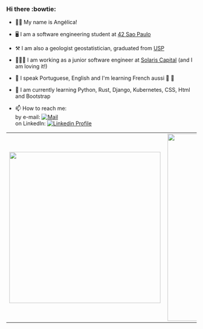 ### Hi there :bowtie:
- :woman_astronaut: My name is Angélica!
- :desktop_computer: I am a software engineering student at [42 Sao Paulo](https://www.42sp.org.br/)
- :hammer_and_pick: I am also a geologist geostatistician, graduated from [USP](https://www5.usp.br/)
- 👩🏻‍💻 I am working as a junior software engineer at [Solaris Capital](https://www.solcap.com.br/) (and I am loving it!)
- 💬 I speak Portuguese, English and I'm learning French aussi :baguette_bread: :croissant:

- 🔭 I am currently learning 
Python, Rust, Django, Kubernetes, CSS, Html and Bootstrap

- 📫 How to reach me:<br>
by e-mail: [![Mail](https://img.shields.io/badge/-Mail-blue?style=flat&logo=Gmail&logoColor=white&link=mailto:miranda.oliveira.angelica@gmail.com)](mailto:miranda.oliveira.angelica@gmail.com)<br>
on LinkedIn: [![Linkedin Profile](https://img.shields.io/badge/-LinkedIn_Profile-0072b1?style=flat&logo=Linkedin&logoColor=white&link=https://www.linkedin.com/in/anolivei/)](https://www.linkedin.com/in/anolivei/)<br>

<center>
<table>
    <tr>
        <td><img width="400px" align="left" src="https://github-readme-stats.vercel.app/api/top-langs/?username=anoliveisolcap&hide=html&layout=compact&theme=tokyonight" /></td>
        <td><img width="495px" align="left" src="https://github-readme-stats.vercel.app/api?username=anoliveisolcap&theme=tokyonight"/></td>
    </tr>   
</table>
</center>
